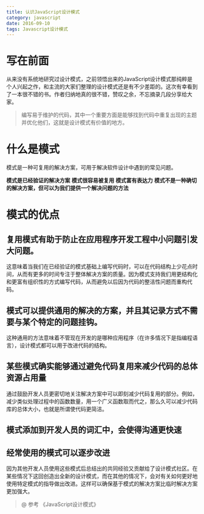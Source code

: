 ```yaml
---
title: 认识JavaScript设计模式
category: javascript
date: 2016-09-10
tags: Javascript设计模式
---
```



# 写在前面 
从来没有系统地研究过设计模式，之前领悟出来的JavaScript设计模式那纯粹是个人兴起之作，和主流的大家们整理的设计模式还是有不少差距的。这次有幸看到了一本很不错的书。作者归纳地真的很不错，赞叹之余，不忘摘录几段分享给大家。
> 编写易于维护的代码，其中一个重要方面是能够找到代码中重复出现的主题并优化他们，这就是设计模式有价值的地方。

# 什么是模式 
模式是一种可复用的解决方案，可用于解决软件设计中遇到的常见问题。

<!--more-->

> 
**模式是已经验证的解决方案**
**模式很容易被复用**
**模式富有表达力**
**模式不是一种确切的解决方案，但可以为我们提供一个解决问题的方法**

# 模式的优点
## 复用模式有助于防止在应用程序开发工程中小问题引发大问题。
这意味着当我们在已经验证的模式基础上编写代码时，可以在代码结构上少花点时间，从而有更多的时间专注于整体解决方案的质量。因为模式支持我们用更结构化和更富有组织性的方式编写代码，从而避免以后因为代码的整洁性问题而重构代码。
## 模式可以提供通用的解决的方案，并且其记录方式不需要与某个特定的问题挂钩。
这种通用的方法意味着不管现在开发的是哪种应用程序（在许多情况下是指编程语言），设计模式都可以用于改进代码的结构。
## 某些模式确实能够通过避免代码复用来减少代码的总体资源占用量
通过鼓励开发人员更密切地关注解决方案中可以即刻减少代码复用的部分。例如，减少类似处理过程中的函数数量，用一个广义函数取而代之，那么久可以减少代码库的总体大小，也就是所谓使代码更简洁。
## 模式添加到开发人员的词汇中，会使得沟通更快速
## 经常使用的模式可以逐步改进
因为其他开发人员使用这些模式后总结出的共同经验又贡献给了设计模式社区。在某些情况下这回创造出全新的设计模式，而在其他的情况下，会对有关如何更好地使用特定模式的指导做出改进。这样可以确保基于模式的解决方案比临时解决方案更加强大。

>@ 参考 《JavaScript设计模式》



